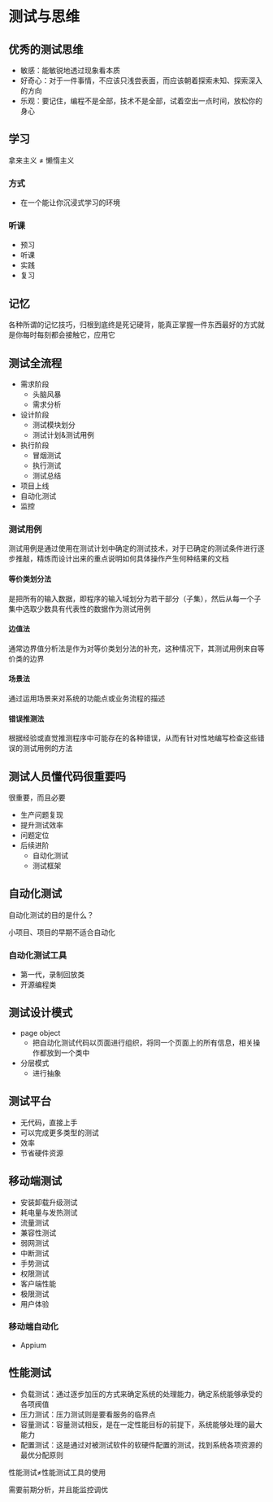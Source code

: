 # 测试与思维

## 优秀的测试思维

- 敏感：能敏锐地透过现象看本质
- 好奇心：对于一件事情，不应该只浅尝表面，而应该朝着探索未知、探索深入的方向
- 乐观：要记住，编程不是全部，技术不是全部，试着空出一点时间，放松你的身心

## 学习

拿来主义 ≠ 懒惰主义

### 方式

- 在一个能让你沉浸式学习的环境

### 听课

- 预习
- 听课
- 实践
- 复习

## 记忆

各种所谓的记忆技巧，归根到底终是死记硬背，能真正掌握一件东西最好的方式就是你每时每刻都会接触它，应用它

## 测试全流程

- 需求阶段
  - 头脑风暴
  - 需求分析
- 设计阶段
  - 测试模块划分
  - 测试计划&测试用例
- 执行阶段
  - 冒烟测试
  - 执行测试
  - 测试总结
- 项目上线
- 自动化测试
- 监控

### 测试用例

测试用例是通过使用在测试计划中确定的测试技术，对于已确定的测试条件进行逐步推敲，精炼而设计出来的重点说明如何具体操作产生何种结果的文档

#### 等价类划分法

是把所有的输入数据，即程序的输入域划分为若干部分（子集），然后从每一个子集中选取少数具有代表性的数据作为测试用例

#### 边值法

通常边界值分析法是作为对等价类划分法的补充，这种情况下，其测试用例来自等价类的边界

#### 场景法

通过运用场景来对系统的功能点或业务流程的描述

#### 错误推测法

根据经验或直觉推测程序中可能存在的各种错误，从而有针对性地编写检查这些错误的测试用例的方法

## 测试人员懂代码很重要吗

很重要，而且必要

- 生产问题复现
- 提升测试效率
- 问题定位
- 后续进阶
  - 自动化测试
  - 测试框架

## 自动化测试

自动化测试的目的是什么？

小项目、项目的早期不适合自动化

### 自动化测试工具

- 第一代，录制回放类
- 开源编程类

## 测试设计模式

- page object
  - 把自动化测试代码以页面进行组织，将同一个页面上的所有信息，相关操作都放到一个类中
- 分层模式
  - 进行抽象

## 测试平台

- 无代码，直接上手
- 可以完成更多类型的测试
- 效率
- 节省硬件资源

## 移动端测试

- 安装卸载升级测试
- 耗电量与发热测试
- 流量测试
- 兼容性测试
- 弱网测试
- 中断测试
- 手势测试
- 权限测试
- 客户端性能
- 极限测试
- 用户体验

### 移动端自动化

- Appium

## 性能测试

- 负载测试：通过逐步加压的方式来确定系统的处理能力，确定系统能够承受的各项阀值
- 压力测试：压力测试则是要看服务的临界点
- 容量测试：容量测试相反，是在一定性能目标的前提下，系统能够处理的最大能力
- 配置测试：这是通过对被测试软件的软硬件配置的测试，找到系统各项资源的最优分配原则

性能测试≠性能测试工具的使用

需要前期分析，并且能监控调优